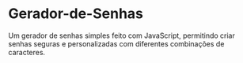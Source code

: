 # Gerador-de-Senhas
Um gerador de senhas simples feito com JavaScript, permitindo criar senhas seguras e personalizadas com diferentes combinações de caracteres.

